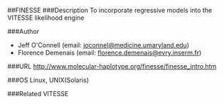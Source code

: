##FINESSE
###Description
To incorporate regressive models into the VITESSE likelihood engine

###Author
* Jeff O'Connell (email: joconnel@medicine.umaryland.edu)
* Florence Demenais (email: florence.demenais@evry.inserm.fr)

###URL
http://www.molecular-haplotype.org/finesse/finesse_intro.htm

###OS
Linux, UNIX(Solaris)

###Related
VITESSE


